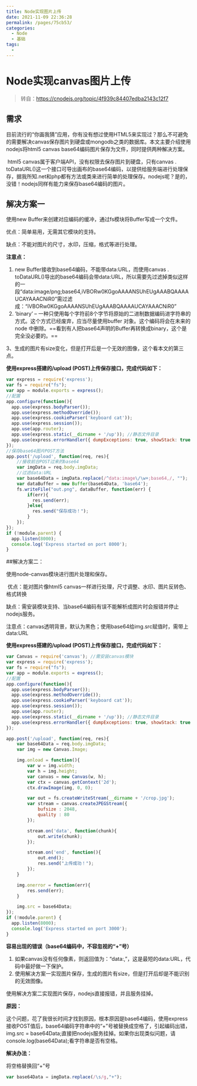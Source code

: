```yaml
---
title: Node实现图片上传
date: 2021-11-09 22:36:28
permalink: /pages/75cb53/
categories:
  - Node
  - 基础
tags:
  - 
---
```

# Node实现canvas图片上传

> 转自：https://cnodejs.org/topic/4f939c84407edba2143c12f7

## 需求

​	目前流行的“你画我猜”应用，你有没有想过使用HTML5来实现过？那么不可避免的需要解决canvas保存图片到硬盘或mongodb之类的数据库。本文主要介绍使用nodejs将html5 canvas base64编码图片保存为文件，同时提供两种解决方案。

<!--more-->

​	html5 canvas属于客户端API，没有权限去保存图片到硬盘，只有canvas . toDataURL()这一个接口可导出画布的base64编码，以提供给服务端进行处理保存，据我所知.net和php都有方法或类来进行简单的处理保存。nodejs呢？是的，没错！nodejs同样有能力来保存base64编码的图片。

## 解决方案一

使用new Buffer来创建对应编码的缓冲，通过fs模块将Buffer写成一个文件。

优点：简单易用，无需其它模块的支持。

缺点：不能对图片的尺寸，水印，压缩，格式等进行处理。

**注意点：**

1. new Buffer接收到base64编码，不能带data:URL，而使用canvas . toDataURL()导出的base64编码会带data:URL，所以需要先过滤掉类似这样的一段“data:image/png;base64,iVBORw0KGgoAAAANSUhEUgAAABQAAAAUCAYAAACNiR0”需过滤成：“iVBORw0KGgoAAAANSUhEUgAAABQAAAAUCAYAAACNiR0”
2. ’binary’ – 一种只使用每个字符前8个字节将原始的二进制数据编码进字符串的方式。这个方式已经废弃，应当尽量使用buffer 对象。这个编码将会在未来的node 中删除。==看到有人把base64声明的Buffer再转换成binary，这个是完全没必要的。==

3、生成的图片有size变化，但是打开后是一个无效的图像，这个看本文的第三点。

**使用express搭建的/upload (POST)上传保存接口，完成代码如下：**

```js
var express = require('express');
var fs = require("fs");
var app = module.exports = express();
//配置
app.configure(function(){
  app.use(express.bodyParser());
  app.use(express.methodOverride());
  app.use(express.cookieParser('keyboard cat'));
  app.use(express.session());
  app.use(app.router);
  app.use(express.static(__dirname + '/up')); //静态文件目录
  app.use(express.errorHandler({ dumpExceptions: true, showStack: true }));
});
//保存base64图片POST方法
app.post('/upload', function(req, res){
	//接收前台POST过来的base64
	var imgData = req.body.imgData;
	//过滤data:URL
	var base64Data = imgData.replace(/^data:image\/\w+;base64,/, "");
	var dataBuffer = new Buffer(base64Data, 'base64');
	fs.writeFile("out.png", dataBuffer, function(err) {
		if(err){
		  res.send(err);
		}else{
		  res.send("保存成功！");
		}
	});
});
if (!module.parent) {
  app.listen(8000);
  console.log('Express started on port 8000');
}
```

##解决方案二：

使用node-canvas模块进行图片处理和保存。

​	优点：能对图片像html5 canvas一样进行处理，尺寸调整、水印、图片反转色、格式转换

​	缺点：需安装模块支持、当base64编码有误不能解析成图片时会报错并停止nodejs服务。

​	注意点：canvas透明背景，默认为黑色；使用base64给img.src赋值时，需带上data:URL

**使用express搭建的/upload (POST)上传保存接口，完成代码如下：**

```js
var Canvas = require('canvas'); //需安装canvas模块
var express = require('express');
var fs = require("fs");
var app = module.exports = express();
//配置
app.configure(function(){
  app.use(express.bodyParser());
  app.use(express.methodOverride());
  app.use(express.cookieParser('keyboard cat'));
  app.use(express.session());
  app.use(app.router);
  app.use(express.static(__dirname + '/up')); //静态文件目录
  app.use(express.errorHandler({ dumpExceptions: true, showStack: true }));
});

app.post('/upload', function(req, res){
	var base64Data = req.body.imgData;
	var img = new Canvas.Image;

	img.onload = function(){
		var w = img.width;
		var h = img.height;
		var canvas = new Canvas(w, h);
		var ctx = canvas.getContext('2d');
		ctx.drawImage(img, 0, 0);

		var out = fs.createWriteStream(__dirname + '/crop.jpg');
		var stream = canvas.createJPEGStream({
			bufsize : 2048,
			quality : 80
		});

		stream.on('data', function(chunk){
			out.write(chunk);
		});

		stream.on('end', function(){
			out.end();
			res.send("上传成功！");
		});
	}

	img.onerror = function(err){
		res.send(err);
	}

	img.src = base64Data;
});
if (!module.parent) {
  app.listen(8000);
  console.log('Express started on port 3000');
}
```

**容易出现的错误（base64编码中，不容忽视的“+”号）**

1. 如果canvas没有任何像素，则返回值为：“data:,”，这是最短的data:URL，代码中最好做一下保护。
2. 使用解决方案一实现图片保存，生成的图片有size，但是打开后却是不能识别的无效图像。

使用解决方案二实现图片保存，nodejs直接报错，并且服务挂掉。

**原因：**

这个问题，花了我很长时间才找到原因，根本原因是base64编码，使用express接收POST值后，base64编码字符串中的“+”号被替换成空格了，引起编码出错，img.src = base64Data;直接把nodejs服务挂掉。如果你出现类似问题，请console.log(base64Data);看字符串是否有空格。

**解决办法：**

将空格替换回“+”号

```js
var base64Data = imgData.replace(/\s/g,"+");
```



​	


